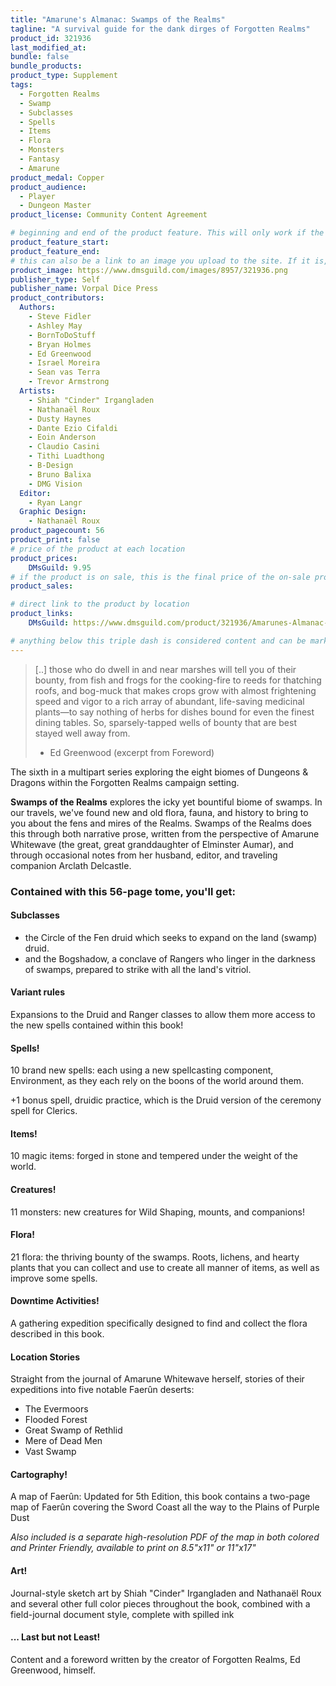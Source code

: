 ```yaml
---
title: "Amarune's Almanac: Swamps of the Realms"
tagline: "A survival guide for the dank dirges of Forgotten Realms"
product_id: 321936
last_modified_at:
bundle: false
bundle_products:
product_type: Supplement
tags:
  - Forgotten Realms
  - Swamp
  - Subclasses
  - Spells
  - Items
  - Flora
  - Monsters
  - Fantasy
  - Amarune
product_medal: Copper
product_audience:
  - Player
  - Dungeon Master
product_license: Community Content Agreement

# beginning and end of the product feature. This will only work if the site is updated within several weeks of when the feature is supposed to happen. Making a new post counts as updating.
product_feature_start: 
product_feature_end: 
# this can also be a link to an image you upload to the site. If it is, it must start with a "/" or be a full link
product_image: https://www.dmsguild.com/images/8957/321936.png
publisher_type: Self
publisher_name: Vorpal Dice Press
product_contributors:
  Authors:
    - Steve Fidler
    - Ashley May
    - BornToDoStuff
    - Bryan Holmes
    - Ed Greenwood
    - Israel Moreira
    - Sean vas Terra
    - Trevor Armstrong
  Artists:
    - Shiah "Cinder" Irgangladen
    - Nathanaël Roux
    - Dusty Haynes
    - Dante Ezio Cifaldi
    - Eoin Anderson
    - Claudio Casini
    - Tithi Luadthong
    - B-Design
    - Bruno Balixa
    - DMG Vision
  Editor:
    - Ryan Langr
  Graphic Design:
    - Nathanaël Roux
product_pagecount: 56
product_print: false
# price of the product at each location
product_prices:
    DMsGuild: 9.95
# if the product is on sale, this is the final price of the on-sale product for each location that it is on sale. The sales % will be calculated and displayed based on the difference between product_prices and product_sales
product_sales:

# direct link to the product by location
product_links:
    DMsGuild: https://www.dmsguild.com/product/321936/Amarunes-Almanac-Swamps-of-the-Realms?affiliate_id=1713687&src=VDPWebsite

# anything below this triple dash is considered content and can be markup or html. It should be fully HTML compatible as long as your tags are formatted correctly.
---
```

> [..] those who do dwell in and near marshes will tell you of their bounty, from fish and frogs for the cooking-fire to reeds for thatching roofs, and bog-muck that makes crops grow with almost frightening speed and vigor to a rich array of abundant, life-saving medicinal plants—to say nothing of herbs for dishes bound for even the finest dining tables. So, sparsely-tapped wells of bounty that are best stayed well away from.
> - Ed Greenwood (excerpt from Foreword)

The sixth in a multipart series exploring the eight biomes of Dungeons & Dragons within the Forgotten Realms campaign setting.

**Swamps of the Realms** explores the icky yet bountiful biome of swamps. In our travels, we've found new and old flora, fauna, and history to bring to you about the fens and mires of the Realms. Swamps of the Realms does this through both narrative prose, written from the perspective of Amarune Whitewave (the great, great granddaughter of Elminster Aumar), and through occasional notes from her husband, editor, and traveling companion Arclath Delcastle.

### Contained with this 56-page tome, you'll get:

#### Subclasses
- the Circle of the Fen druid which seeks to expand on the land (swamp) druid.
- and the Bogshadow, a conclave of Rangers who linger in the darkness of swamps, prepared to strike with all the land's vitriol.

#### Variant rules
Expansions to the Druid and Ranger classes to allow them more access to the new spells contained within this book!

#### Spells!
10 brand new spells: each using a new spellcasting component, Environment, as they each rely on the boons of the world around them.

+1 bonus spell, druidic practice, which is the Druid version of the ceremony spell for Clerics.

#### Items!
10 magic items: forged in stone and tempered under the weight of the world.

#### Creatures!
11 monsters: new creatures for Wild Shaping, mounts, and companions!

#### Flora!
21 flora: the thriving bounty of the swamps. Roots, lichens, and hearty plants that you can collect and use to create all manner of items, as well as improve some spells.

#### Downtime Activities!
A gathering expedition specifically designed to find and collect the flora described in this book.

#### Location Stories
Straight from the journal of Amarune Whitewave herself, stories of their expeditions into five notable Faerûn deserts:
- The Evermoors
- Flooded Forest
- Great Swamp of Rethlid
- Mere of Dead Men
- Vast Swamp

#### Cartography!
A map of Faerûn: Updated for 5th Edition, this book contains a two-page map of Faerûn covering the Sword Coast all the way to the Plains of Purple Dust

*Also included is a separate high-resolution PDF of the map in both colored and Printer Friendly, available to print on 8.5"x11" or 11"x17"*

#### Art!
Journal-style sketch art by Shiah "Cinder" Irgangladen and Nathanaël Roux and several other full color pieces throughout the book, combined with a field-journal document style, complete with spilled ink

#### ... Last but not Least!

Content and a foreword written by the creator of Forgotten Realms, Ed Greenwood, himself.